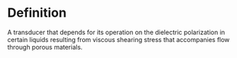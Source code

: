 # Definition

A transducer that depends for its operation on the dielectric
polarization in certain liquids resulting from viscous shearing stress
that accompanies flow through porous materials.
